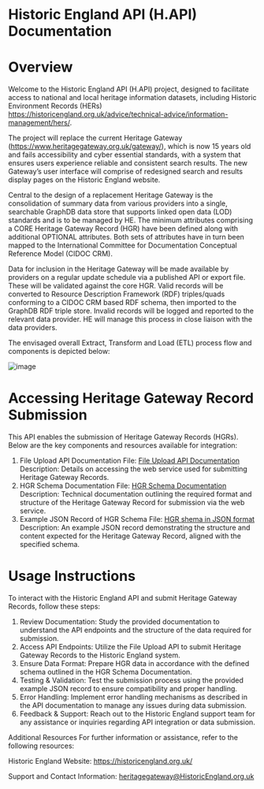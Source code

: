 # Historic England API (H.API) Documentation

# Overview
Welcome to the Historic England API (H.API) project, designed to facilitate access to national and local heritage information datasets, including Historic Environment Records (HERs) https://historicengland.org.uk/advice/technical-advice/information-management/hers/. 

The project will replace the current Heritage Gateway (https://www.heritagegateway.org.uk/gateway/), which is now 15 years old and fails accessibility and cyber essential standards, with a system that ensures users experience reliable and consistent search results. The new Gateway’s user interface will comprise of redesigned search and results display pages on the Historic England website.

Central to the design of a replacement Heritage Gateway is the consolidation of summary data from various providers into a single, searchable GraphDB data store that supports linked open data (LOD) standards and is to be managed by HE. The minimum attributes comprising a CORE Heritage Gateway Record (HGR) have been defined along with additional OPTIONAL attributes. Both sets of attributes have in turn been mapped to the International Committee for Documentation Conceptual Reference Model (CIDOC CRM).  

Data for inclusion in the Heritage Gateway will be made available by providers on a regular update schedule via a published API or export file. These will be validated against the core HGR. Valid records will be converted to Resource Description Framework (RDF) triples/quads conforming to a CIDOC CRM based RDF schema, then imported to the GraphDB RDF triple store. Invalid records will be logged and reported to the relevant data provider. HE will manage this process in close liaison with the data providers. 

The envisaged overall Extract, Transform and Load (ETL) process flow and components is depicted below: 

![image](https://github.com/ember-technology-ltd/H.API/assets/86000238/da935d03-7c5b-46b4-aba9-c71de88df217)


# Accessing Heritage Gateway Record Submission
This API enables the submission of Heritage Gateway Records (HGRs). Below are the key components and resources available for integration:

1. File Upload API Documentation
File: [File Upload API Documentation](FileUploadDocumentation.md)
Description: Details on accessing the web service used for submitting Heritage Gateway Records.
2. HGR Schema Documentation
File: [HGR Schema Documentation](HGRSchemaDocumentation.md)
Description: Technical documentation outlining the required format and structure of the Heritage Gateway Record for submission via the web service.
3. Example JSON Record of HGR Schema
File: [HGR shema in JSON format](HeritageGatewayRecord.json)
Description: An example JSON record demonstrating the structure and content expected for the Heritage Gateway Record, aligned with the specified schema.

# Usage Instructions

To interact with the Historic England API and submit Heritage Gateway Records, follow these steps:

1) Review Documentation: Study the provided documentation to understand the API endpoints and the structure of the data required for submission.
2) Access API Endpoints: Utilize the File Upload API to submit Heritage Gateway Records to the Historic England system.
3) Ensure Data Format: Prepare HGR data in accordance with the defined schema outlined in the HGR Schema Documentation.
4) Testing & Validation: Test the submission process using the provided example JSON record to ensure compatibility and proper handling.
5) Error Handling: Implement error handling mechanisms as described in the API documentation to manage any issues during data submission.
6) Feedback & Support: Reach out to the Historic England support team for any assistance or inquiries regarding API integration or data submission.

Additional Resources
For further information or assistance, refer to the following resources:

Historic England Website: https://historicengland.org.uk/

Support and Contact Information: heritagegateway@HistoricEngland.org.uk

